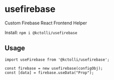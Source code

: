 # usefirebase
Custom Firebase React Frontend Helper

Install: `npm i @kctolli/usefirebase`

## Usage

```
import useFirebase from '@kctolli/usefirebase';

const firebase = new usefirebase(configObj);
const [data] = firebase.useData("Prop");
```
